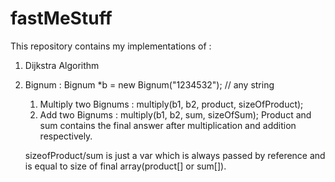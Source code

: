 # fastMeStuff

This repository contains my implementations of :
1. Dijkstra Algorithm
2. Bignum :  Bignum *b = new Bignum("1234532"); // any string
      1. Multiply two Bignums : multiply(b1, b2, product, sizeOfProduct);
      2. Add two Bignums : multiply(b1, b2, sum, sizeOfSum);
      Product and sum contains the final answer after multiplication and addition respectively.
      
      sizeofProduct/sum is just a var which is always passed by reference and is equal to size of final array(product[] or sum[]).
